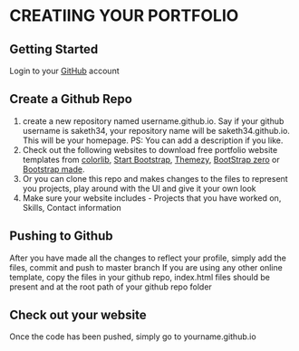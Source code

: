 # CREATIING YOUR PORTFOLIO

## Getting Started

Login to your [GitHub](https://github.com/) account

## Create a Github Repo

1. create a new repository named username.github.io. Say if your github username is saketh34, your repository name will be saketh34.github.io. This will be your homepage. PS: You can add a description if you like.
2. Check out the following websites to download free portfolio website templates from [colorlib](https://colorlib.com/wp/cat/portfolio/), [Start Bootstrap](https://startbootstrap.com/themes), [Themezy](https://www.themezy.com/), [BootStrap zero](https://www.bootstrapzero.com/) or [Bootstrap made](https://bootstrapmade.com/).
3. Or you can clone this repo and makes changes to the files to represent you projects, play around with the UI and give it your own look
4. Make sure your website includes - Projects that you have worked on, Skills, Contact information

## Pushing to Github

After you have made all the changes to reflect your profile, simply add the files, commit and push to master branch
If you are using any other online template, copy the files in your github repo, index.html files should be present and at the root path of your github repo folder

## Check out your website

Once the code has been pushed, simply go to yourname.github.io

